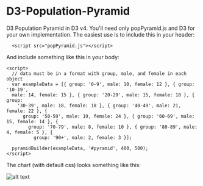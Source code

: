# D3-Population-Pyramid
D3 Population Pyramid in D3 v4. You'll need only popPyramid.js and D3 for your own implementation. The easiest use is to include this in your header:

`  <script src="popPyramid.js"></script>`

And include something like this in your body:

```
<script>
  // data must be in a format with group, male, and female in each object
  var exampleData = [{ group: '0-9', male: 10, female: 12 }, { group: '10-19',
  male: 14, female: 15 }, { group: '20-29', male: 15, female: 18 }, { group:
    '30-39', male: 18, female: 18 }, { group: '40-49', male: 21, female: 22 }, {
      group: '50-59', male: 19, female: 24 }, { group: '60-69', male: 15, female: 14 }, {
        group: '70-79', male: 8, female: 10 }, { group: '80-89', male: 4, female: 5 }, {
          group: '90+', male: 2, female: 3 }];

  pyramidBuilder(exampleData, '#pyramid', 400, 500);
</script>
  ```

The chart (with default css) looks something like this:

![alt text](https://raw.github.com/doylek/D3-Population-Pyramid/screenshot/screenshot.png "example screenshot")

